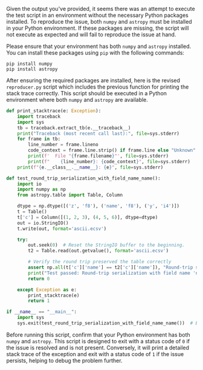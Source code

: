 Given the output you've provided, it seems there was an attempt to execute the test script in an environment without the necessary Python packages installed. To reproduce the issue, both `numpy` and `astropy` must be installed in your Python environment. If these packages are missing, the script will not execute as expected and will fail to reproduce the issue at hand. 

Please ensure that your environment has both `numpy` and `astropy` installed. You can install these packages using `pip` with the following commands:

```
pip install numpy
pip install astropy
```

After ensuring the required packages are installed, here is the revised `reproducer.py` script which includes the previous function for printing the stack trace correctly. This script should be executed in a Python environment where both `numpy` and `astropy` are available. 

```python
def print_stacktrace(e: Exception):
    import traceback
    import sys
    tb = traceback.extract_tb(e.__traceback__)
    print("Traceback (most recent call last):", file=sys.stderr)
    for frame in tb:
        line_number = frame.lineno
        code_context = frame.line.strip() if frame.line else "Unknown"
        print(f'  File "{frame.filename}"', file=sys.stderr)
        print(f"    {line_number}: {code_context}", file=sys.stderr)
    print(f"{e.__class__.__name__}: {e}", file=sys.stderr)

def test_round_trip_serialization_with_field_name_name():
    import io
    import numpy as np
    from astropy.table import Table, Column

    dtype = np.dtype([('z', 'f8'), ('name', 'f8'), ('y', 'i4')])
    t = Table()
    t['c'] = Column([(1, 2, 3), (4, 5, 6)], dtype=dtype)
    out = io.StringIO()
    t.write(out, format='ascii.ecsv')

    try:
        out.seek(0)  # Reset the StringIO buffer to the beginning.
        t2 = Table.read(out.getvalue(), format='ascii.ecsv')

        # Verify the round trip preserved the table correctly
        assert np.all(t['c']['name'] == t2['c']['name']), "Round-trip serialization failed for field name 'name'"
        print("Test passed: Round-trip serialization with field name 'name' works as expected.")
        return 0

    except Exception as e:
        print_stacktrace(e)
        return 1

if __name__ == "__main__":
    import sys
    sys.exit(test_round_trip_serialization_with_field_name_name())  # Ensure the script exits with the appropriate code.
```

Before running this script, confirm that your Python environment has both `numpy` and `astropy`. This script is designed to exit with a status code of `0` if the issue is resolved and is not present. Conversely, it will print a detailed stack trace of the exception and exit with a status code of `1` if the issue persists, helping to debug the problem further.